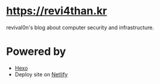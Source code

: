 # https://revi4than.kr
revival0n's blog about computer security and infrastructure.

# Powered by
* [Hexo](https://github.com/hexojs/hexo)
* Deploy site on [Netlify](https://www.netlify.com/)
